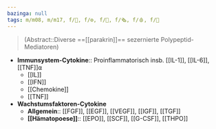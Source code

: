 ```yaml
---
bazinga: null
tags: m/m08, m/m17, f/🧪, f/⚙️, f/🦠, f/🗞️, f/🩸, f/🦀
---
```

> (Abstract::Diverse ==[[parakrin]]== sezernierte Polypeptid-Mediatoren)
- **Immunsystem-Cytokine**:: Proinflammatorisch insb. [[IL-1]], [[IL-6]], [[TNF]]⍺
	- [[IL]]
	- [[IFN]]
	- [[Chemokine]]
	- [[TNF]]
- **Wachstumsfaktoren-Cytokine**
	- **Allgemein**:: [[FGF]], [[EGF]], [[VEGF]], [[IGF]], [[TGF]]
	- **[[Hämatopoese]]**:: [[EPO]], [[SCF]], [[G-CSF]], [[THPO]]